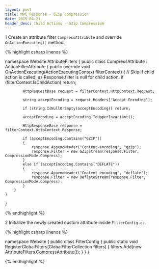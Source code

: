 ```yaml
---
layout: post
title: MVC Response - GZip Compression
date: 2015-04-21
header_desc: Child Actions - GZip Compression
---
```

<p><span class="step">1</span> Create an attribute filter <code>CompressAttribute</code> and override <code>OnActionExecuting()</code> method.</p>

{% highlight csharp linenos %}

namespace Website.AttributeFilters
{
    public class CompressAttribute : ActionFilterAttribute
    {
        public override void OnActionExecuting(ActionExecutingContext filterContext)
        {
            // Skip if child action is called, as Response.filter is null for child action.
            if (filterContext.IsChildAction) return;

            HttpRequestBase request = filterContext.HttpContext.Request;

            string acceptEncoding = request.Headers["Accept-Encoding"];

            if (string.IsNullOrEmpty(acceptEncoding)) return;

            acceptEncoding = acceptEncoding.ToUpperInvariant();

            HttpResponseBase response = filterContext.HttpContext.Response;

            if (acceptEncoding.Contains("GZIP"))
            {
                response.AppendHeader("Content-encoding", "gzip");
                response.Filter = new GZipStream(response.Filter, CompressionMode.Compress);
            }
            else if (acceptEncoding.Contains("DEFLATE"))
            {
                response.AppendHeader("Content-encoding", "deflate");
                response.Filter = new DeflateStream(response.Filter, CompressionMode.Compress);
            }
        }
    }
}

{% endhighlight %}

<p><span class="step">2</span> Initialize the newly created custom attribute inside <code>FilterConfig.cs</code>.</p>

{% highlight csharp linenos %}

namespace Website
{
    public class FilterConfig
    {
        public static void RegisterGlobalFilters(GlobalFilterCollection filters)
        {
            filters.Add(new AttributeFilters.CompressAttribute());
        }
    }
}

{% endhighlight %}
